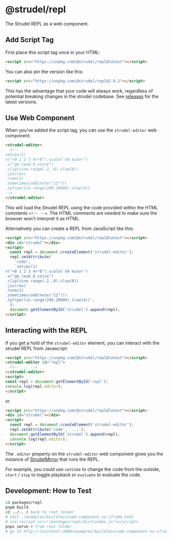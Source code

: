 # @strudel/repl

The Strudel REPL as a web component.

## Add Script Tag

First place this script tag once in your HTML:

```html
<script src="https://unpkg.com/@strudel/repl@latest"></script>
```

You can also pin the version like this:

```html
<script src="https://unpkg.com/@strudel/repl@1.0.2"></script>
```

This has the advantage that your code will always work, regardless of potential breaking changes in the strudel codebase.
See [releases](https://github.com/tidalcycles/strudel/releases) for the latest versions.

## Use Web Component

When you've added the script tag, you can use the `strudel-editor` web component:

```html
<strudel-editor>
  <!--
setcps(1)
n("<0 1 2 3 4>*8").scale('G4 minor')
.s("gm_lead_6_voice")
.clip(sine.range(.2,.8).slow(8))
.jux(rev)
.room(2)
.sometimes(add(note("12")))
.lpf(perlin.range(200,20000).slow(4))
-->
</strudel-editor>
```

This will load the Strudel REPL using the code provided within the HTML comments `<!-- -->`.
The HTML comments are needed to make sure the browser won't interpret it as HTML.

Alternatively you can create a REPL from JavaScript like this:

```html
<script src="https://unpkg.com/@strudel/repl@latest"></script>
<div id="strudel"></div>
<script>
  const repl = document.createElement('strudel-editor');
  repl.setAttribute(
    'code',
    `setcps(1)
n("<0 1 2 3 4>*8").scale('G4 minor')
.s("gm_lead_6_voice")
.clip(sine.range(.2,.8).slow(8))
.jux(rev)
.room(2)
.sometimes(add(note("12")))
.lpf(perlin.range(200,20000).slow(4))`,
  );
  document.getElementById('strudel').append(repl);
</script>
```

## Interacting with the REPL

If you get a hold of the `strudel-editor` element, you can interact with the strudel REPL from Javascript:

```html
<script src="https://unpkg.com/@strudel/repl@latest"></script>
<strudel-editor id="repl">
  <!-- ... -->
</strudel-editor>
<script>
const repl = document.getElementById('repl');
console.log(repl.editor);
</script>
```

or

```html
<script src="https://unpkg.com/@strudel/repl@latest"></script>
<div id="strudel"></div>
<script>
  const repl = document.createElement('strudel-editor');
  repl.setAttribute('code', `...`);
  document.getElementById('strudel').append(repl);
  console.log(repl.editor);
</script>
```

The `.editor` property on the `strudel-editor` web component gives you the instance of [StrudelMirror](https://github.com/tidalcycles/strudel/blob/a46bd9b36ea7d31c9f1d3fca484297c7da86893f/packages/codemirror/codemirror.mjs#L124) that runs the REPL.

For example, you could use `setCode` to change the code from the outside, `start` / `stop` to toggle playback or `evaluate` to evaluate the code.

## Development: How to Test

```sh
cd packages/repl
pnpm build
cd ../.. # back to root folder
# edit ./examples/buildless/web-component-no-iframe.html
# use <script src="/packages/repl/dist/index.js"></script>
pnpx serve # from root folder
# go to http://localhost:3000/examples/buildless/web-component-no-iframe
```

